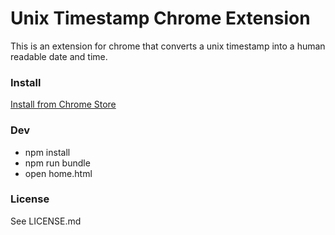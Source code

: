 # Unix Timestamp Chrome Extension

This is an extension for chrome that converts a unix timestamp into a human readable date and time.

### Install
[Install from Chrome Store](https://chrome.google.com/webstore/detail/unix-timestamp-converter/clkkocmhcpfginlphpgjmgpdffihcbmm?hl=en-US)

### Dev
- npm install
- npm run bundle
- open home.html

### License
See LICENSE.md


